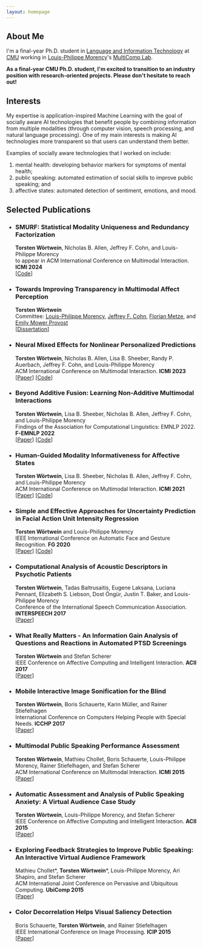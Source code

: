 ```yaml
---
layout: homepage
---
```


## About Me

I'm a final-year Ph.D. student in [Language and Information Technology](https://www.lti.cs.cmu.edu/) at [CMU](https://www.cmu.edu/) working in [Louis-Philippe Morency](https://www.cs.cmu.edu/~morency/)'s [MultiComp Lab](http://multicomp.cs.cmu.edu/).

**As a final-year CMU Ph.D. student, I'm excited to transition to an industry position with research-oriented projects. Please don't hesitate to reach out!**

## Interests

My expertise is application-inspired Machine Learning with the goal of socially aware AI technologies that benefit people by combining information from multiple modalities (through computer vision, speech processing, and natural language processing). One of my main interests is making AI technologies more transparent so that users can understand them better.

Examples of socially aware technologies that I worked on include:
1. mental health: developing behavior markers for symptoms of mental health;
2. public speaking: automated estimation of social skills to improve public speaking; and
3. affective states: automated detection of sentiment, emotions, and mood.

## Selected Publications

- ### SMURF: Statistical Modality Uniqueness and Redundancy Factorization
  **Torsten Wörtwein**, Nicholas B. Allen, Jeffrey F. Cohn, and Louis-Philippe Morency
  <br>
  to appear in ACM International Conference on Multimodal Interaction. **ICMI 2024**
  <br>
  [[Code](https://github.com/twoertwein/smurf/)]

- ### Towards Improving Transparency in Multimodal Affect Perception
  **Torsten Wörtwein**
  <br>
  Committee: [Louis-Philippe Morency](https://www.cs.cmu.edu/~morency/), [Jeffrey F. Cohn](https://www.jeffcohn.net/), [Florian Metze](https://www.linkedin.com/in/florianmetze/), and [Emily Mower Provost](https://emp.engin.umich.edu/)
  <br>
  [[Dissertation](https://kilthub.cmu.edu/articles/thesis/Towards_Improving_Transparency_in_Multimodal_Affect_Perception/25062008)]

- ### Neural Mixed Effects for Nonlinear Personalized Predictions
  **Torsten Wörtwein**, Nicholas B. Allen, Lisa B. Sheeber, Randy P. Auerbach, Jeffrey F. Cohn, and Louis-Philippe Morency
  <br>
  ACM International Conference on Multimodal Interaction. **ICMI 2023**
  <br>
  [[Paper](https://doi.org/10.1145/3577190.3614115)] [[Code](https://github.com/twoertwein/NeuralMixedEffects/)]

- ### Beyond Additive Fusion: Learning Non-Additive Multimodal Interactions
  **Torsten Wörtwein**, Lisa B. Sheeber, Nicholas B. Allen, Jeffrey F. Cohn, and Louis-Philippe Morency
  <br>
  Findings of the Association for Computational Linguistics: EMNLP 2022. **F-EMNLP 2022**
  <br>
  [[Paper](https://doi.org/10.18653/v1/2022.findings-emnlp.344)] [[Code](https://github.com/twoertwein/MultimodalResidualOptimization/)]

- ### Human-Guided Modality Informativeness for Affective States
  **Torsten Wörtwein**, Lisa B. Sheeber, Nicholas B. Allen, Jeffrey F. Cohn, and Louis-Philippe Morency
  <br>
  ACM International Conference on Multimodal Interaction. **ICMI 2021**
  <br>
  [[Paper](https://doi.org/10.1145/3462244.3481004)] [[Code](https://github.com/twoertwein/HumanGuidedAttention/)]

- ### Simple and Effective Approaches for Uncertainty Prediction in Facial Action Unit Intensity Regression
  **Torsten Wörtwein** and Louis-Philippe Morency
  <br>
  IEEE International Conference on Automatic Face and Gesture Recognition. **FG 2020**
  <br>
  [[Paper](https://doi.org/10.1109/FG47880.2020.00045)] [[Code](https://github.com/twoertwein/UncertaintyRegression)]

- ### Computational Analysis of Acoustic Descriptors in Psychotic Patients
  **Torsten Wörtwein**, Tadas Baltrusaitis, Eugene Laksana, Luciana Pennant, Elizabeth S. Liebson, Dost Öngür, Justin T. Baker, and Louis-Philippe Morency
  <br>
  Conference of the International Speech Communication Association. **INTERSPEECH 2017**
  <br>
  [[Paper](https://doi.org/10.21437/Interspeech.2017-466)]

- ### What Really Matters - An Information Gain Analysis of Questions and Reactions in Automated PTSD Screenings
  **Torsten Wörtwein** and Stefan Scherer
  <br>
  IEEE Conference on Affective Computing and Intelligent Interaction. **ACII 2017**
  <br>
  [[Paper](https://doi.org/10.1109/ACII.2017.8273573)]

- ### Mobile Interactive Image Sonification for the Blind
  **Torsten Wörtwein**, Boris Schauerte, Karin Müller, and Rainer Stiefelhagen
  <br>
  International Conference on Computers Helping People with Special Needs. **ICCHP 2017**
  <br>
  [[Paper](https://www.springerprofessional.de/en/mobile-interactive-image-sonification-for-the-blind/10341192)]

- ### Multimodal Public Speaking Performance Assessment
  **Torsten Wörtwein**, Mathieu Chollet, Boris Schauerte, Louis-Philippe Morency, Rainer Stiefelhagen, and Stefan Scherer
  <br>
  ACM International Conference on Multimodal Interaction. **ICMI 2015**
  <br>
  [[Paper](https://doi.org/10.1145/2818346.2820762)]

- ### Automatic Assessment and Analysis of Public Speaking Anxiety: A Virtual Audience Case Study
  **Torsten Wörtwein**, Louis-Philippe Morency, and Stefan Scherer
  <br>
  IEEE Conference on Affective Computing and Intelligent Interaction. **ACII 2015**
  <br>
  [[Paper](https://doi.org/10.1109/ACII.2015.7344570)]

- ### Exploring Feedback Strategies to Improve Public Speaking: An Interactive Virtual Audience Framework
  Mathieu Chollet\*, **Torsten Wörtwein**\*, Louis-Philippe Morency, Ari Shapiro, and Stefan Scherer
  <br>
  ACM International Joint Conference on Pervasive and Ubiquitous Computing. **UbiComp 2015**
  <br>
  [[Paper](https://doi.org/10.1145/2750858.2806060)]

- ### Color Decorrelation Helps Visual Saliency Detection
  Boris Schauerte, **Torsten Wörtwein**, and Rainer Stiefelhagen
  <br>
  IEEE International Conference on Image Processing. **ICIP 2015**
  <br>
  [[Paper](https://doi.org/10.1109/ICIP.2015.7351144)]
